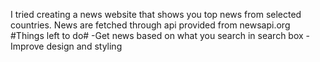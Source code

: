 I tried creating a news website that shows you top news from selected countries.
News are fetched through api provided from newsapi.org
#Things left to do#
-Get news based on what you search in search box
-Improve design and styling
